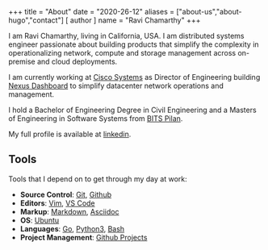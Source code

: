 +++
title = "About"
date = "2020-26-12"
aliases = ["about-us","about-hugo","contact"]
[ author ]
  name = "Ravi Chamarthy"
+++

I am Ravi Chamarthy, living in California, USA. I am distributed systems
engineer passionate about building products that simplify the complexity in
operationalizing network, compute and storage management across on-premise and
cloud deployments.

I am currently working at [Cisco Systems](https://www.cisco.com) as Director of
Engineering building [Nexus Dashboard](https://www.cisco.com/go/nexusdashboard)
to simplify datacenter network operations and management.

I hold a Bachelor of Engineering Degree in Civil Engineering and a Masters of
Engineering in Software Systems from [BITS Pilan](https://bits-pilani.ac.in/).

My full profile is available at [linkedin](https://linkedin.com/in/ravinag).

## Tools

Tools that I depend on to get through my day at work:

* __Source Control__: [Git](https://git-scm.com), [Github](https://github.com)
* __Editors__: [Vim](https://www.vim.org), [VS Code](https://code.visualstudio.com/)
* __Markup__: [Markdown](https://www.markdownguide.org/), [Asciidoc](https://asciidoc.org/)
* __OS__: [Ubuntu](https://ubuntu.com)
* __Languages__: [Go](https://ubuntu.com), [Python3](https://www.python.org/), [Bash](https://www.gnu.org/software/bash/manual/bash.html)
* __Project Management__: [Github Projects](https://github.com/features/project-management)
